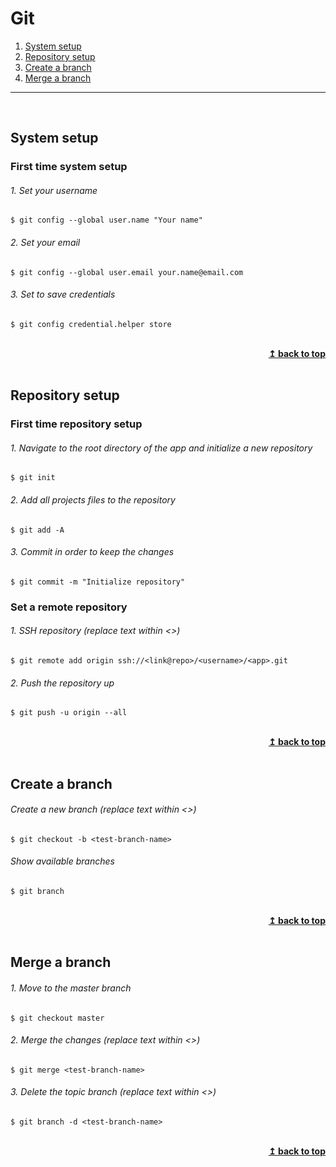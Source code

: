 # Git

1. [System setup](#system-setup)
2. [Repository setup](#repository-setup)
3. [Create a branch](#create-a-branch)
4. [Merge a branch](#merge-a-branch)

---
<br>

## System setup

### First time system setup
###### 1. Set your username
```shell
$ git config --global user.name "Your name"
```
###### 2. Set your email
```shell
$ git config --global user.email your.name@email.com
```
###### 3. Set to save credentials
```shell
$ git config credential.helper store
```

<br>
<div align="right">
    <b><a href="#git">↥ back to top</a></b>
</div>
<br>

## Repository setup

### First time repository setup
###### 1. Navigate to the root directory of the app and initialize a new repository
```shell
$ git init
```
###### 2. Add all projects files to the repository
```shell
$ git add -A
```
###### 3. Commit in order to keep the changes
```shell
$ git commit -m "Initialize repository"
```

### Set a remote repository
###### 1. SSH repository (replace text within <>)
```shell
$ git remote add origin ssh://<link@repo>/<username>/<app>.git
```
###### 2. Push the repository up
```shell
$ git push -u origin --all
```

<br>
<div align="right">
    <b><a href="#git">↥ back to top</a></b>
</div>
<br>

## Create a branch

###### Create a new branch (replace text within <>)
```shell
$ git checkout -b <test-branch-name>
```
###### Show available branches
```shell
$ git branch
```

<br>
<div align="right">
    <b><a href="#git">↥ back to top</a></b>
</div>
<br>

## Merge a branch
###### 1. Move to the master branch
```shell
$ git checkout master
```
###### 2. Merge the changes (replace text within <>)
```shell
$ git merge <test-branch-name>
```
###### 3. Delete the topic branch (replace text within <>)
```shell
$ git branch -d <test-branch-name>
```

<br>
<div align="right">
    <b><a href="#git">↥ back to top</a></b>
</div>
<br>
